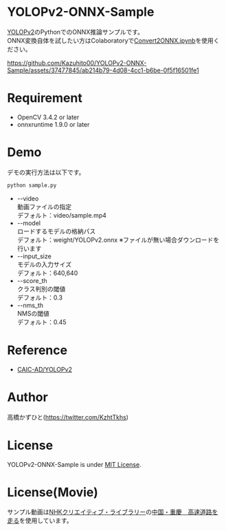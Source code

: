 # YOLOPv2-ONNX-Sample
[YOLOPv2](https://github.com/CAIC-AD/YOLOPv2)のPythonでのONNX推論サンプルです。<br>
ONNX変換自体を試したい方はColaboratoryで[Convert2ONNX.ipynb](Convert2ONNX.ipynb)を使用ください。<br>

https://github.com/Kazuhito00/YOLOPv2-ONNX-Sample/assets/37477845/ab214b79-4d08-4cc1-b6be-0f5f16501fe1


# Requirement 
* OpenCV 3.4.2 or later
* onnxruntime 1.9.0 or later

# Demo
デモの実行方法は以下です。
```bash
python sample.py
```
* --video<br>
動画ファイルの指定<br>
デフォルト：video/sample.mp4
* --model<br>
ロードするモデルの格納パス<br>
デフォルト：weight/YOLOPv2.onnx ※ファイルが無い場合ダウンロードを行います
* --input_size<br>
モデルの入力サイズ<br>
デフォルト：640,640
* --score_th<br>
クラス判別の閾値<br>
デフォルト：0.3
* --nms_th<br>
NMSの閾値<br>
デフォルト：0.45

# Reference
* [CAIC-AD/YOLOPv2](https://github.com/CAIC-AD/YOLOPv2)

# Author
高橋かずひと(https://twitter.com/KzhtTkhs)
 
# License 
YOLOPv2-ONNX-Sample is under [MIT License](LICENSE).

# License(Movie)
サンプル動画は[NHKクリエイティブ・ライブラリー](https://www.nhk.or.jp/archives/creative/)の[中国・重慶　高速道路を走る](https://www2.nhk.or.jp/archives/creative/material/view.cgi?m=D0002050453_00000)を使用しています。
